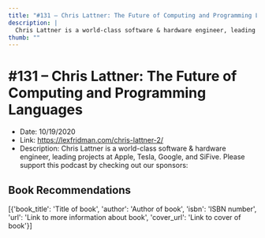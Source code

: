 ```yaml
---
title: "#131 – Chris Lattner: The Future of Computing and Programming Languages"
description: |
  Chris Lattner is a world-class software & hardware engineer, leading projects at Apple, Tesla, Google, and SiFive. Please support this podcast by checking out our sponsors:"
thumb: ""
---
```


# #131 – Chris Lattner: The Future of Computing and Programming Languages

  - Date: 10/19/2020
  - Link: https://lexfridman.com/chris-lattner-2/
  - Description: Chris Lattner is a world-class software & hardware engineer, leading projects at Apple, Tesla, Google, and SiFive. Please support this podcast by checking out our sponsors:

## Book Recommendations

[{'book_title': 'Title of book', 'author': 'Author of book', 'isbn': 'ISBN number', 'url': 'Link to more information about book', 'cover_url': 'Link to cover of book'}]